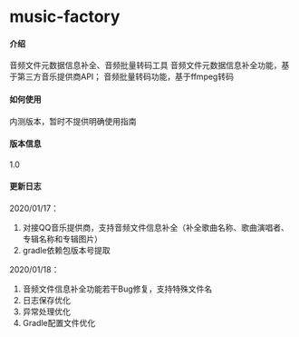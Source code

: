 # music-factory

#### 介绍
音频文件元数据信息补全、音频批量转码工具 
音频文件元数据信息补全功能，基于第三方音乐提供商API；
音频批量转码功能，基于ffmpeg转码

#### 如何使用
内测版本，暂时不提供明确使用指南

#### 版本信息
1.0

#### 更新日志
2020/01/17：
1. 对接QQ音乐提供商，支持音频文件信息补全（补全歌曲名称、歌曲演唱者、专辑名称和专辑图片）
2. gradle依赖包版本号提取

2020/01/18：
1. 音频文件信息补全功能若干Bug修复，支持特殊文件名
2. 日志保存优化
3. 异常处理优化
4. Gradle配置文件优化